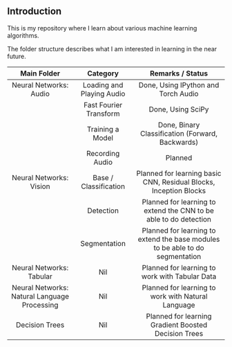 ## Introduction

This is my repository where I learn about various machine learning algorithms. 

The folder structure describes what I am interested in learning in the near future.

| Main Folder | Category | Remarks / Status |
| :---: | :----: | :---: |
| Neural Networks: Audio | Loading and Playing Audio | Done, Using IPython and Torch Audio |
|| Fast Fourier Transform | Done, Using SciPy |
|| Training a Model | Done, Binary Classification (Forward, Backwards) |
|| Recording Audio | Planned |
| Neural Networks: Vision | Base / Classification | Planned for learning basic CNN, Residual Blocks, Inception Blocks |
| | Detection | Planned for learning to extend the CNN to be able to do detection |
| | Segmentation | Planned for learning to extend the base modules to be able to do segmentation |
| Neural Networks: Tabular | Nil | Planned for learning to work with Tabular Data |
| Neural Networks: Natural Language Processing | Nil | Planned for learning to work with Natural Language |
| Decision Trees | Nil | Planned for learning Gradient Boosted Decision Trees |
